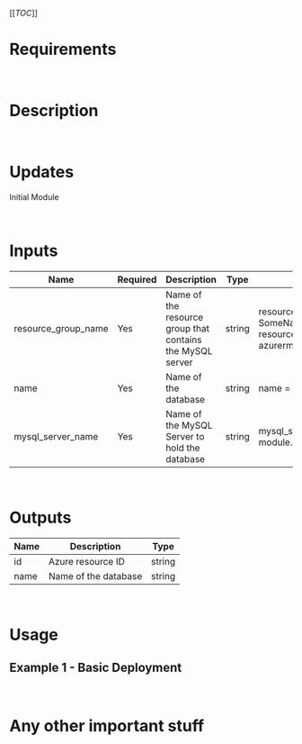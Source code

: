 [[_TOC_]]

# Requirements

<br>

# Description

<br>

# Updates
Initial Module

<br>

# Inputs
|Name|Required|Description|Type|Usage|Default|
|---|---|---|---|---|---|
|resource_group_name|Yes|Name of the resource group that contains the MySQL server|string|resource_group_name = "RG-SomeName"<br>resource_group_name = azurerm_resource_group.rg.name||
|name|Yes|Name of the database|string|name = "mysql-db-dbname"||
|mysql_server_name|Yes|Name of the MySQL Server to hold the database|string|mysql_server_name = module.mysql_server.name||

<br>

# Outputs
|Name|Description|Type|
|---|---|---|
|id|Azure resource ID|string|
|name|Name of the database|string|

<br>

# Usage

## Example 1 - Basic Deployment
<!-- In VS Code the line feeds don't show in the markdown preview but it is correct on the Azure DevOps Wiki -->


<br>

# Any other important stuff
